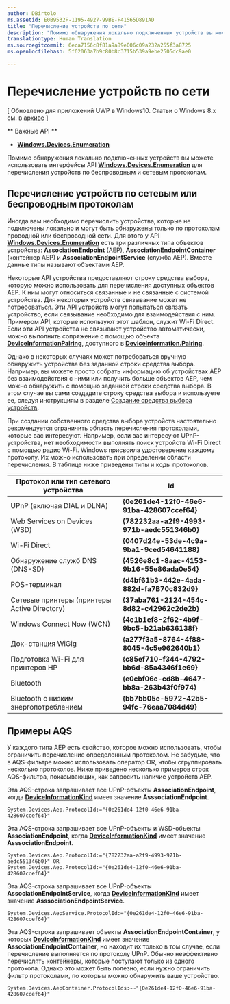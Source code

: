 ```yaml
---
author: DBirtolo
ms.assetid: E0B9532F-1195-4927-99BE-F41565D891AD
title: "Перечисление устройств по сети"
description: "Помимо обнаружения локально подключенных устройств вы можете использовать интерфейсы API Windows.Devices.Enumeration для перечисления устройств по беспроводным и сетевым протоколам."
translationtype: Human Translation
ms.sourcegitcommit: 6eca7156c8f81a9a89e006c09a232a255f3a8725
ms.openlocfilehash: 5f62063a7b9c80b8c3715b539a9ebe2505dc9ae0

---
```

# Перечисление устройств по сети

\[ Обновлено для приложений UWP в Windows10. Статьи о Windows 8.x см. в [архиве](http://go.microsoft.com/fwlink/p/?linkid=619132) \]


** Важные API **

-   [**Windows.Devices.Enumeration**](https://msdn.microsoft.com/library/windows/apps/BR225459)

Помимо обнаружения локально подключенных устройств вы можете использовать интерфейсы API [**Windows.Devices.Enumeration**](https://msdn.microsoft.com/library/windows/apps/BR225459) для перечисления устройств по беспроводным и сетевым протоколам.

## Перечисление устройств по сетевым или беспроводным протоколам

Иногда вам необходимо перечислить устройства, которые не подключены локально и могут быть обнаружены только по протоколам проводной или беспроводной сети. Для этого у API [**Windows.Devices.Enumeration**](https://msdn.microsoft.com/library/windows/apps/BR225459) есть три различных типа объектов устройства: **AssociationEndpoint** (AEP), **AssociationEndpointContainer** (контейнер AEP) и **AssociationEndpointService** (служба AEP). Вместе данные типы называют объектами AEP.

Некоторые API устройства предоставляют строку средства выбора, которую можно использовать для перечисления доступных объектов AEP. К ним могут относиться связанные и не связанные с системой устройства. Для некоторых устройств связывание может не потребоваться. Эти API устройств могут попытаться связать устройство, если связывание необходимо для взаимодействия с ним. Примером API, которые используют этот шаблон, служит Wi-Fi Direct. Если эти API устройства не связывают устройство автоматически, можно выполнить сопряжение с помощью объекта [**DeviceInformationPairing**](https://msdn.microsoft.com/library/windows/apps/Mt168396), доступного в [**DeviceInformation.Pairing**](https://msdn.microsoft.com/library/windows/apps/Dn705960).

Однако в некоторых случаях может потребоваться вручную обнаружить устройства без заданной строки средства выбора. Например, вы можете просто собрать информацию об устройствах AEP без взаимодействия с ними или получить больше объектов AEP, чем можно обнаружить с помощью заданной строки средства выбора. В этом случае вы сами создадите строку средства выбора и используете ее, следуя инструкциям в разделе [Создание средства выбора устройств](build-a-device-selector.md).

При создании собственного средства выбора устройств настоятельно рекомендуется ограничить область перечисления протоколами, которые вас интересуют. Например, если вас интересуют UPnP-устройства, нет необходимости выполнять поиск устройств Wi-Fi Direct с помощью радио Wi-Fi. Windows присвоила удостоверение каждому протоколу. Их можно использовать при определении области перечисления. В таблице ниже приведены типы и коды протоколов.

| Протокол или тип сетевого устройства              | Id                                         |
|----------------------------------------------|--------------------------------------------|
| UPnP (включая DIAL и DLNA)               | **{0e261de4-12f0-46e6-91ba-428607ccef64}** |
| Web Services on Devices (WSD)                | **{782232aa-a2f9-4993-971b-aedc551346b0}** |
| Wi-Fi Direct                                 | **{0407d24e-53de-4c9a-9ba1-9ced54641188}** |
| Обнаружение служб DNS (DNS-SD)               | **{4526e8c1-8aac-4153-9b16-55e86ada0e54}** |
| POS-терминал                             | **{d4bf61b3-442e-4ada-882d-fa7B70c832d9}** |
| Сетевые принтеры (принтеры Active Directory) | **{37aba761-2124-454c-8d82-c42962c2de2b}** |
| Windows Connect Now (WCN)                    | **{4c1b1ef8-2f62-4b9f-9bc5-b21ab636138f}** |
| Док-станция WiGig                                  | **{a277f3a5-8764-4f88-8045-4c5e962640b1}** |
| Подготовка Wi-Fi для принтеров HP           | **{c85ef710-f344-4792-bb6d-85a4346f1e69}** |
| Bluetooth                                    | **{e0cbf06c-cd8b-4647-bb8a-263b43f0f974}** |
| Bluetooth с низким энергопотреблением                                 | **{bb7bb05e-5972-42b5-94fc-76eaa7084d49}** |

 

## Примеры AQS

У каждого типа AEP есть свойство, которое можно использовать, чтобы ограничить перечисление определенным протоколом. Не забудьте, что в AQS-фильтре можно использовать оператор OR, чтобы сгруппировать несколько протоколов. Ниже приведено несколько примеров строк AQS-фильтра, показывающих, как запросить наличие устройств AEP.

Эта AQS-строка запрашивает все UPnP-объекты **AssociationEndpoint**, когда [**DeviceInformationKind**](https://msdn.microsoft.com/library/windows/apps/Dn948991) имеет значение **AsssociationEndpoint**.

``` syntax
System.Devices.Aep.ProtocolId:="{0e261de4-12f0-46e6-91ba-428607ccef64}"
```

Эта AQS-строка запрашивает все UPnP-объекты и WSD-объекты **AssociationEndpoint**, когда [**DeviceInformationKind**](https://msdn.microsoft.com/library/windows/apps/Dn948991) имеет значение **AsssociationEndpoint**.

``` syntax
System.Devices.Aep.ProtocolId:="{782232aa-a2f9-4993-971b-aedc551346b0}" OR 
System.Devices.Aep.ProtocolId:="{0e261de4-12f0-46e6-91ba-428607ccef64}"
```

Эта AQS-строка запрашивает все UPnP-объекты **AssociationEndpointService**, когда [**DeviceInformationKind**](https://msdn.microsoft.com/library/windows/apps/Dn948991) имеет значение **AsssociationEndpointService**.

``` syntax
System.Devices.AepService.ProtocolId:="{0e261de4-12f0-46e6-91ba-428607ccef64}"
```

Эта AQS-строка запрашивает объекты **AssociationEndpointContainer**, у которых [**DeviceInformationKind**](https://msdn.microsoft.com/library/windows/apps/Dn948991) имеет значение **AssociationEndpointContainer**, но находит их только в том случае, если перечисление выполняется по протоколу UPnP. Обычно неэффективно перечислять контейнеры, которые поступают только из одного протокола. Однако это может быть полезно, если нужно ограничить фильтр протоколами, по которым можно обнаружить ваше устройство.

``` syntax
System.Devices.AepContainer.ProtocolIds:~~"{0e261de4-12f0-46e6-91ba-428607ccef64}"
```

 

 







<!--HONumber=Aug16_HO3-->


